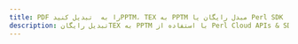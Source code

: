 ---title: PDF را به  تبدیل کنیدPPTM، TEX به PPTM مبدل رایگان یا Perl SDKdescription: تبدیل رایگانTEX به PPTM با استفاده از Perl Cloud APIs & SDK همچنین اسناد PDF را در Cloud ایجاد، ویرایش و رندر کنید.---